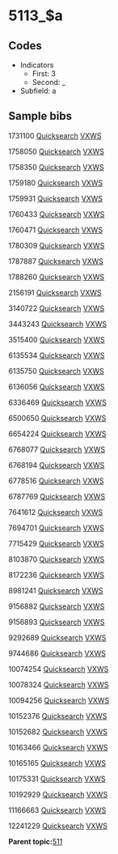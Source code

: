 # 5113\_$a

## Codes

-   Indicators
    -   First: 3
    -   Second: \_
-   Subfield: a

## Sample bibs

1731100 [Quicksearch](https://search.library.yale.edu/catalog/1731100) [VXWS](http://prodorbis.library.yale.edu:7014/vxws/GetHoldingsService?bibId=1731100)

1758050 [Quicksearch](https://search.library.yale.edu/catalog/1758050) [VXWS](http://prodorbis.library.yale.edu:7014/vxws/GetHoldingsService?bibId=1758050)

1758350 [Quicksearch](https://search.library.yale.edu/catalog/1758350) [VXWS](http://prodorbis.library.yale.edu:7014/vxws/GetHoldingsService?bibId=1758350)

1759180 [Quicksearch](https://search.library.yale.edu/catalog/1759180) [VXWS](http://prodorbis.library.yale.edu:7014/vxws/GetHoldingsService?bibId=1759180)

1759931 [Quicksearch](https://search.library.yale.edu/catalog/1759931) [VXWS](http://prodorbis.library.yale.edu:7014/vxws/GetHoldingsService?bibId=1759931)

1760433 [Quicksearch](https://search.library.yale.edu/catalog/1760433) [VXWS](http://prodorbis.library.yale.edu:7014/vxws/GetHoldingsService?bibId=1760433)

1760471 [Quicksearch](https://search.library.yale.edu/catalog/1760471) [VXWS](http://prodorbis.library.yale.edu:7014/vxws/GetHoldingsService?bibId=1760471)

1780309 [Quicksearch](https://search.library.yale.edu/catalog/1780309) [VXWS](http://prodorbis.library.yale.edu:7014/vxws/GetHoldingsService?bibId=1780309)

1787887 [Quicksearch](https://search.library.yale.edu/catalog/1787887) [VXWS](http://prodorbis.library.yale.edu:7014/vxws/GetHoldingsService?bibId=1787887)

1788260 [Quicksearch](https://search.library.yale.edu/catalog/1788260) [VXWS](http://prodorbis.library.yale.edu:7014/vxws/GetHoldingsService?bibId=1788260)

2156191 [Quicksearch](https://search.library.yale.edu/catalog/2156191) [VXWS](http://prodorbis.library.yale.edu:7014/vxws/GetHoldingsService?bibId=2156191)

3140722 [Quicksearch](https://search.library.yale.edu/catalog/3140722) [VXWS](http://prodorbis.library.yale.edu:7014/vxws/GetHoldingsService?bibId=3140722)

3443243 [Quicksearch](https://search.library.yale.edu/catalog/3443243) [VXWS](http://prodorbis.library.yale.edu:7014/vxws/GetHoldingsService?bibId=3443243)

3515400 [Quicksearch](https://search.library.yale.edu/catalog/3515400) [VXWS](http://prodorbis.library.yale.edu:7014/vxws/GetHoldingsService?bibId=3515400)

6135534 [Quicksearch](https://search.library.yale.edu/catalog/6135534) [VXWS](http://prodorbis.library.yale.edu:7014/vxws/GetHoldingsService?bibId=6135534)

6135750 [Quicksearch](https://search.library.yale.edu/catalog/6135750) [VXWS](http://prodorbis.library.yale.edu:7014/vxws/GetHoldingsService?bibId=6135750)

6136056 [Quicksearch](https://search.library.yale.edu/catalog/6136056) [VXWS](http://prodorbis.library.yale.edu:7014/vxws/GetHoldingsService?bibId=6136056)

6336469 [Quicksearch](https://search.library.yale.edu/catalog/6336469) [VXWS](http://prodorbis.library.yale.edu:7014/vxws/GetHoldingsService?bibId=6336469)

6500650 [Quicksearch](https://search.library.yale.edu/catalog/6500650) [VXWS](http://prodorbis.library.yale.edu:7014/vxws/GetHoldingsService?bibId=6500650)

6654224 [Quicksearch](https://search.library.yale.edu/catalog/6654224) [VXWS](http://prodorbis.library.yale.edu:7014/vxws/GetHoldingsService?bibId=6654224)

6768077 [Quicksearch](https://search.library.yale.edu/catalog/6768077) [VXWS](http://prodorbis.library.yale.edu:7014/vxws/GetHoldingsService?bibId=6768077)

6768194 [Quicksearch](https://search.library.yale.edu/catalog/6768194) [VXWS](http://prodorbis.library.yale.edu:7014/vxws/GetHoldingsService?bibId=6768194)

6778516 [Quicksearch](https://search.library.yale.edu/catalog/6778516) [VXWS](http://prodorbis.library.yale.edu:7014/vxws/GetHoldingsService?bibId=6778516)

6787769 [Quicksearch](https://search.library.yale.edu/catalog/6787769) [VXWS](http://prodorbis.library.yale.edu:7014/vxws/GetHoldingsService?bibId=6787769)

7641612 [Quicksearch](https://search.library.yale.edu/catalog/7641612) [VXWS](http://prodorbis.library.yale.edu:7014/vxws/GetHoldingsService?bibId=7641612)

7694701 [Quicksearch](https://search.library.yale.edu/catalog/7694701) [VXWS](http://prodorbis.library.yale.edu:7014/vxws/GetHoldingsService?bibId=7694701)

7715429 [Quicksearch](https://search.library.yale.edu/catalog/7715429) [VXWS](http://prodorbis.library.yale.edu:7014/vxws/GetHoldingsService?bibId=7715429)

8103870 [Quicksearch](https://search.library.yale.edu/catalog/8103870) [VXWS](http://prodorbis.library.yale.edu:7014/vxws/GetHoldingsService?bibId=8103870)

8172236 [Quicksearch](https://search.library.yale.edu/catalog/8172236) [VXWS](http://prodorbis.library.yale.edu:7014/vxws/GetHoldingsService?bibId=8172236)

8981241 [Quicksearch](https://search.library.yale.edu/catalog/8981241) [VXWS](http://prodorbis.library.yale.edu:7014/vxws/GetHoldingsService?bibId=8981241)

9156882 [Quicksearch](https://search.library.yale.edu/catalog/9156882) [VXWS](http://prodorbis.library.yale.edu:7014/vxws/GetHoldingsService?bibId=9156882)

9156893 [Quicksearch](https://search.library.yale.edu/catalog/9156893) [VXWS](http://prodorbis.library.yale.edu:7014/vxws/GetHoldingsService?bibId=9156893)

9292689 [Quicksearch](https://search.library.yale.edu/catalog/9292689) [VXWS](http://prodorbis.library.yale.edu:7014/vxws/GetHoldingsService?bibId=9292689)

9744686 [Quicksearch](https://search.library.yale.edu/catalog/9744686) [VXWS](http://prodorbis.library.yale.edu:7014/vxws/GetHoldingsService?bibId=9744686)

10074254 [Quicksearch](https://search.library.yale.edu/catalog/10074254) [VXWS](http://prodorbis.library.yale.edu:7014/vxws/GetHoldingsService?bibId=10074254)

10078324 [Quicksearch](https://search.library.yale.edu/catalog/10078324) [VXWS](http://prodorbis.library.yale.edu:7014/vxws/GetHoldingsService?bibId=10078324)

10094256 [Quicksearch](https://search.library.yale.edu/catalog/10094256) [VXWS](http://prodorbis.library.yale.edu:7014/vxws/GetHoldingsService?bibId=10094256)

10152376 [Quicksearch](https://search.library.yale.edu/catalog/10152376) [VXWS](http://prodorbis.library.yale.edu:7014/vxws/GetHoldingsService?bibId=10152376)

10152682 [Quicksearch](https://search.library.yale.edu/catalog/10152682) [VXWS](http://prodorbis.library.yale.edu:7014/vxws/GetHoldingsService?bibId=10152682)

10163466 [Quicksearch](https://search.library.yale.edu/catalog/10163466) [VXWS](http://prodorbis.library.yale.edu:7014/vxws/GetHoldingsService?bibId=10163466)

10165165 [Quicksearch](https://search.library.yale.edu/catalog/10165165) [VXWS](http://prodorbis.library.yale.edu:7014/vxws/GetHoldingsService?bibId=10165165)

10175331 [Quicksearch](https://search.library.yale.edu/catalog/10175331) [VXWS](http://prodorbis.library.yale.edu:7014/vxws/GetHoldingsService?bibId=10175331)

10192929 [Quicksearch](https://search.library.yale.edu/catalog/10192929) [VXWS](http://prodorbis.library.yale.edu:7014/vxws/GetHoldingsService?bibId=10192929)

11166663 [Quicksearch](https://search.library.yale.edu/catalog/11166663) [VXWS](http://prodorbis.library.yale.edu:7014/vxws/GetHoldingsService?bibId=11166663)

12241229 [Quicksearch](https://search.library.yale.edu/catalog/12241229) [VXWS](http://prodorbis.library.yale.edu:7014/vxws/GetHoldingsService?bibId=12241229)

**Parent topic:**[511](../../tags/511/511.md)

